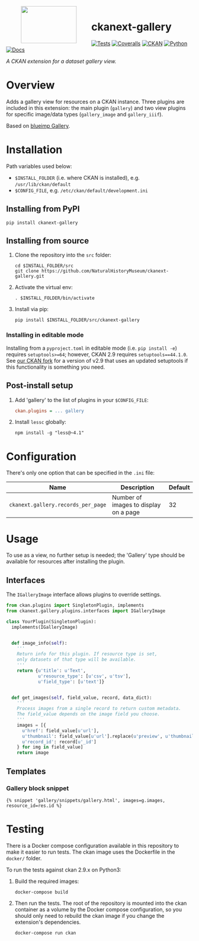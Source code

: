 <!--header-start-->
<img src="https://data.nhm.ac.uk/images/nhm_logo.svg" align="left" width="150px" height="100px" hspace="40"/>

# ckanext-gallery

[![Tests](https://img.shields.io/github/actions/workflow/status/NaturalHistoryMuseum/ckanext-gallery/main.yml?style=flat-square)](https://github.com/NaturalHistoryMuseum/ckanext-gallery/actions/workflows/main.yml)
[![Coveralls](https://img.shields.io/coveralls/github/NaturalHistoryMuseum/ckanext-gallery/main?style=flat-square)](https://coveralls.io/github/NaturalHistoryMuseum/ckanext-gallery)
[![CKAN](https://img.shields.io/badge/ckan-2.9.7-orange.svg?style=flat-square)](https://github.com/ckan/ckan)
[![Python](https://img.shields.io/badge/python-3.6%20%7C%203.7%20%7C%203.8-blue.svg?style=flat-square)](https://www.python.org/)
[![Docs](https://img.shields.io/readthedocs/ckanext-gallery?style=flat-square)](https://ckanext-gallery.readthedocs.io)

_A CKAN extension for a dataset gallery view._

<!--header-end-->

# Overview

<!--overview-start-->
Adds a gallery view for resources on a CKAN instance. Three plugins are included in this extension: the main plugin (`gallery`) and two view plugins for specific image/data types (`gallery_image` and `gallery_iiif`).

Based on [blueimp Gallery](https://blueimp.github.io/Gallery).

<!--overview-end-->

# Installation

<!--installation-start-->
Path variables used below:
- `$INSTALL_FOLDER` (i.e. where CKAN is installed), e.g. `/usr/lib/ckan/default`
- `$CONFIG_FILE`, e.g. `/etc/ckan/default/development.ini`

## Installing from PyPI

```shell
pip install ckanext-gallery
```

## Installing from source

1. Clone the repository into the `src` folder:
   ```shell
   cd $INSTALL_FOLDER/src
   git clone https://github.com/NaturalHistoryMuseum/ckanext-gallery.git
   ```

2. Activate the virtual env:
   ```shell
   . $INSTALL_FOLDER/bin/activate
   ```

3. Install via pip:
   ```shell
   pip install $INSTALL_FOLDER/src/ckanext-gallery
   ```

### Installing in editable mode

Installing from a `pyproject.toml` in editable mode (i.e. `pip install -e`) requires `setuptools>=64`; however, CKAN 2.9 requires `setuptools==44.1.0`. See [our CKAN fork](https://github.com/NaturalHistoryMuseum/ckan) for a version of v2.9 that uses an updated setuptools if this functionality is something you need.

## Post-install setup

1. Add 'gallery' to the list of plugins in your `$CONFIG_FILE`:
   ```ini
   ckan.plugins = ... gallery
   ```

2. Install `lessc` globally:
   ```shell
   npm install -g "less@~4.1"
   ```

<!--installation-end-->

# Configuration

<!--configuration-start-->
There's only one option that can be specified in the `.ini` file:

| Name                               | Description                           | Default |
|------------------------------------|---------------------------------------|---------|
| `ckanext.gallery.records_per_page` | Number of images to display on a page | 32      |

<!--configuration-end-->

# Usage

<!--usage-start-->
To use as a view, no further setup is needed; the 'Gallery' type should be available for resources
after installing the plugin.

## Interfaces

The `IGalleryImage` interface allows plugins to override settings.

```python
from ckan.plugins import SingletonPlugin, implements
from ckanext.gallery.plugins.interfaces import IGalleryImage

class YourPlugin(SingletonPlugin):
  implements(IGalleryImage)


  def image_info(self):
    '''
    Return info for this plugin. If resource type is set,
    only datasets of that type will be available.
    '''
    return {u'title': u'Text',
            u'resource_type': [u'csv', u'tsv'],
            u'field_type': [u'text']}


  def get_images(self, field_value, record, data_dict):
    '''
    Process images from a single record to return custom metadata.
    The field_value depends on the image field you choose.
    '''
    images = [{
      u'href': field_value[u'url'],
      u'thumbnail': field_value[u'url'].replace(u'preview', u'thumbnail'),
      u'record_id': record[u'_id']
    } for img in field_value]
    return image
```

## Templates

### Gallery block snippet
```html+jinja
{% snippet 'gallery/snippets/gallery.html', images=g.images, resource_id=res.id %}
```

<!--usage-end-->

# Testing

<!--testing-start-->
There is a Docker compose configuration available in this repository to make it easier to run tests. The ckan image uses the Dockerfile in the `docker/` folder.

To run the tests against ckan 2.9.x on Python3:

1. Build the required images:
   ```shell
   docker-compose build
   ```

2. Then run the tests.
   The root of the repository is mounted into the ckan container as a volume by the Docker compose
   configuration, so you should only need to rebuild the ckan image if you change the extension's
   dependencies.
   ```shell
   docker-compose run ckan
   ```

<!--testing-end-->
